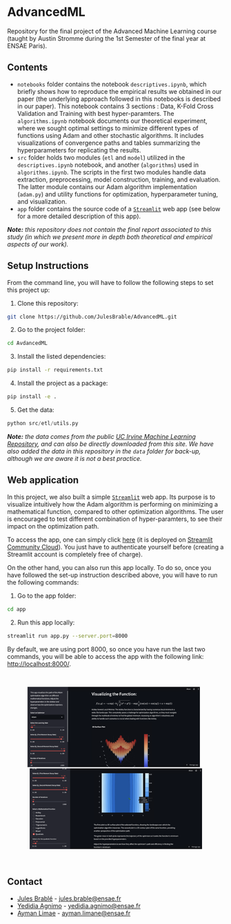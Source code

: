 # AdvancedML
Repository for the final project of the Advanced Machine Learning course (taught by Austin Stromme during the 1st Semester of the final year at ENSAE Paris).

## Contents

* `notebooks` folder contains the notebook `descriptives.ipynb`, which briefly shows how to reproduce the empirical results we obtained in our paper (the underlying approach followed in this notebooks is described in our paper). This notebook contains 3 sections : Data, K-Fold Cross Validation and Training with best hyper-paramters. The `algorithms.ipynb` notebook documents our theoretical experiment, where we sought optimal settings to minimize different types of functions using Adam and other stochastic algorithms. It includes visualizations of convergence paths and tables summarizing the hyperparameters for replicating the results.
* `src` folder holds two modules (`etl` and `model`) utilized in the `descriptives.ipynb` notebook, and another (`algorithms`) used in `algorithms.ipynb`. The scripts in the first two modules handle data extraction, preprocessing, model construction, training, and evaluation. The latter module contains our Adam algorithm implementation (`adam.py`) and utility functions for optimization, hyperparameter tuning, and visualization.
* `app` folder contains the source code of a [`Streamlit`](https://streamlit.io/) web app (see below for a more detailed description of this app).

_**Note:** this repository does not contain the final report associated to this study (in which we present more in depth both theoretical and empirical aspects of our work)._

## Setup Instructions

From the command line, you will have to follow the following steps to set this project up:

1. Clone this repository:

```bash
git clone https://github.com/JulesBrable/AdvancedML.git
```

2. Go to the project folder:
```bash
cd AvdancedML
```

3. Install the listed dependencies:
   
```bash
pip install -r requirements.txt
```

4. Install the project as a package:
   
```bash
pip install -e .
```

5. Get the data:

```python
python src/etl/utils.py
```

_**Note:** the data comes from the public [UC Irvine Machine Learning Repository](https://archive.ics.uci.edu/dataset/544/estimation+of+obesity+levels+based+on+eating+habits+and+physical+condition), and can also be directly downloaded from this site. We have also added the data in this repository in the `data` folder for back-up, although we are aware it is not a best practice._

## Web application

In this project, we also built a simple [`Streamlit`](https://streamlit.io/) web app. Its purpose is to visualize intuitively how the Adam algorithm is performing on minimizing a mathematical function, compared to other optimization algorithms. The user is encouraged to test different combination of hyper-paramters, to see their impact on the optimization path.

To access the app, one can simply click [here](https://advancedml-optimization.streamlit.app/) (it is deployed on [Streamlit Community Cloud](https://streamlit.io/cloud)). You just have to authenticate yourself before (creating a Streamlit account is completely free of charge).

On the other hand, you can also run this app locally. To do so, once you have followed the set-up instruction described above, you will have to run the following commands:

1. Go to the app folder:

```bash
cd app
```

2. Run this app locally:

```bash
streamlit run app.py --server.port=8000
```

By default, we are using port 8000, so once you have run the last two commands, you will be able to access the app with the following link: [http://localhost:8000/](http://localhost:8000/).

<br>

<p align="center">
  <img src="https://github.com/JulesBrable/AdvancedML/blob/main/assets/img/app1.png" width="400" style="margin-right: 10px;"/>
  <img src="https://github.com/JulesBrable/AdvancedML/blob/main/assets/img/app2.png" width="400" />
</p>

<br>

## Contact

* [Jules Brablé](https://github.com/JulesBrable) - jules.brable@ensae.fr
* [Yedidia Agnimo](https://github.com/Yedson54) - yedidia.agnimo@ensae.fr
* [Ayman Limae](https://github.com/Liaym) - ayman.limane@ensae.fr
